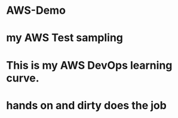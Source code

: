 # AWS-Demo
# my AWS Test sampling 
# This is my AWS DevOps learning curve.
# hands on and dirty does the job
